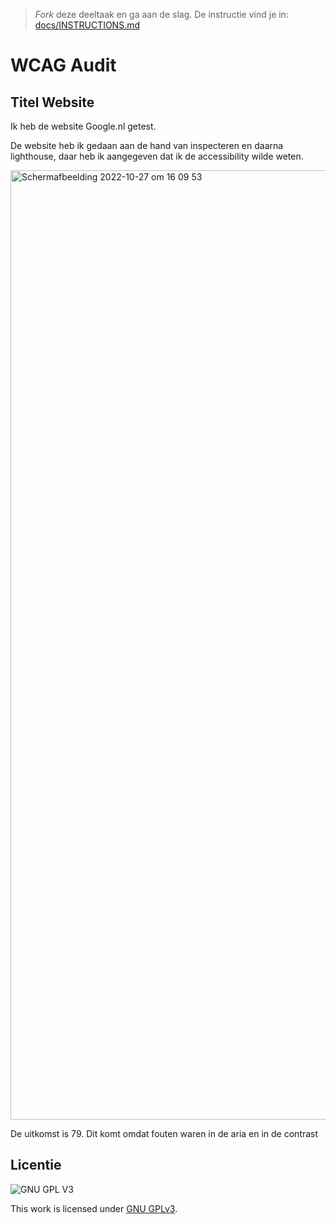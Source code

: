 > _Fork_ deze deeltaak en ga aan de slag. De instructie vind je in: [docs/INSTRUCTIONS.md](docs/INSTRUCTIONS.md)


# WCAG Audit 


## Titel Website

Ik heb de website Google.nl getest.

De website heb ik gedaan aan de hand van inspecteren en daarna lighthouse, daar heb ik aangegeven dat ik de accessibility wilde weten.



<img width="1519" alt="Schermafbeelding 2022-10-27 om 16 09 53" src="https://user-images.githubusercontent.com/112856687/198308488-40282318-a01f-4c6e-8c3a-72154cb39477.png">




De uitkomst is 79. Dit komt omdat fouten waren in de aria en in de contrast

## Licentie

![GNU GPL V3](https://www.gnu.org/graphics/gplv3-127x51.png)

This work is licensed under [GNU GPLv3](./LICENSE).
